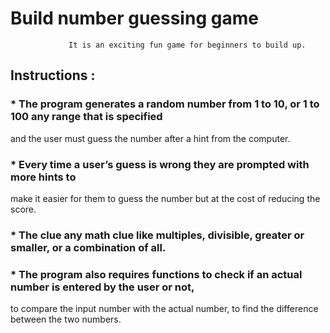 # Build number guessing game

                 It is an exciting fun game for beginners to build up. 

## Instructions :

### * The program generates a random number from 1 to 10, or 1 to 100 any range that is specified 
and the user must guess the number after a hint from the computer. 


### * Every time a user’s guess is wrong they are prompted with more hints to
make it easier for them to guess the number but at the cost of reducing the score. 


### * The clue any math clue like multiples, divisible, greater or smaller, or a combination of all. 


### * The program also requires functions to check if an actual number is entered by the user or not, 
to compare the input number with the actual number, to find the difference between the two numbers.